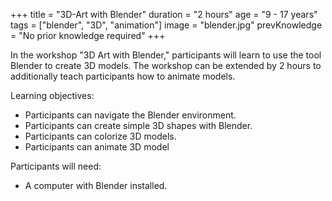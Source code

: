 +++
title = "3D-Art with Blender"
duration = "2 hours"
age = "9 - 17 years"
tags = ["blender", "3D", "animation"]
image = "blender.jpg"
prevKnowledge = "No prior knowledge required"
+++

In the workshop "3D Art with Blender," participants will learn to use the tool Blender to create 3D models. 
The workshop can be extended by 2 hours to additionally teach participants how to animate models.

Learning objectives:

* Participants can navigate the Blender environment.
* Participants can create simple 3D shapes with Blender.
* Participants can colorize 3D models.
* Participants can animate 3D model


Participants will need:

* A computer with Blender installed.
